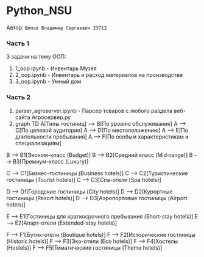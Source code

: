 # Python_NSU
Автор: `Шилов Владимир Сергеевич 23712`

### Часть 1
3 задачи на тему ООП:
1) 1_oop.ipynb - Инвентарь Музея
2) 2_oop.ipynb - Инвентарь и расход материалов на производстве
3) 3_oop.ipynb - Умный дом
### Часть 2
1) parser_agroserver.ipynb - Парсер товаров с любого раздела веб-сайта Агросервер.ру
2) graph TD
  A[Типы гостиниц] --> B[По уровню обслуживания]
  A --> C[По целевой аудитории]
  A --> D[По местоположению]
  A --> E[По длительности пребывания]
  A --> F[По особым характеристикам и специализациям]

  B --> B1[Эконом-класс (Budget)]
  B --> B2[Средний класс (Mid-range)]
  B --> B3[Премиум-класс (Luxury)]

  C --> C1[Бизнес-гостиницы (Business hotels)]
  C --> C2[Туристические гостиницы (Tourist hotels)]
  C --> C3[Спа-отели (Spa hotels)]

  D --> D1[Городские гостиницы (City hotels)]
  D --> D2[Курортные гостиницы (Resort hotels)]
  D --> D3[Аэропортовые гостиницы (Airport hotels)]

  E --> E1[Гостиницы для краткосрочного пребывания (Short-stay hotels)]
  E --> E2[Апарт-отели (Extended-stay hotels)]

  F --> F1[Бутик-отели (Boutique hotels)]
  F --> F2[Исторические гостиницы (Historic hotels)]
  F --> F3[Эко-отели (Eco hotels)]
  F --> F4[Хостелы (Hostels)]
  F --> F5[Тематические гостиницы (Theme hotels)]
